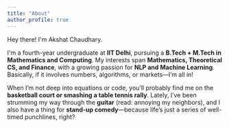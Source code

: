 ```yaml
---
title: "About"
author_profile: true
---
```



Hey there! I'm Akshat Chaudhary.  

I'm a fourth-year undergraduate at **IIT Delhi**, pursuing a **B.Tech + M.Tech in Mathematics and Computing**. My interests span **Mathematics, Theoretical CS, and Finance**, with a growing passion for **NLP and Machine Learning**. Basically, if it involves numbers, algorithms, or markets—I’m all in!  

When I’m not deep into equations or code, you’ll probably find me on the **basketball court or smashing a table tennis rally**. Lately, I’ve been strumming my way through the **guitar** (read: annoying my neighbors), and I also have a thing for **stand-up comedy**—because life’s just a series of well-timed punchlines, right?  
